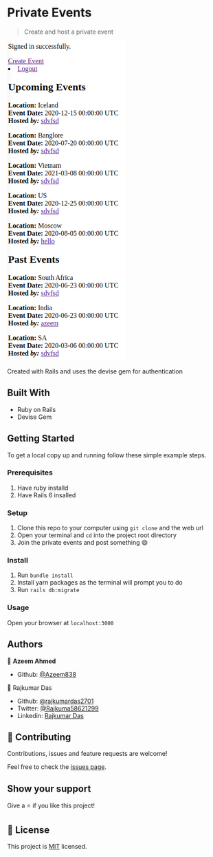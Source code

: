 # Private Events

> Create and host a private event

![screenshot](./app_screenshot.png)

Created with Rails and uses the devise gem for authentication

## Built With

- Ruby on Rails
- Devise Gem

## Getting Started

To get a local copy up and running follow these simple example steps.

### Prerequisites

1. Have ruby installd
2. Have Rails 6 insalled

### Setup

1. Clone this repo to your computer using <code>git clone</code> and the web url
2. Open your terminal and <code>cd</code> into the project root directory
3. Join the private events and post something :smile:

### Install

1. Run <code>bundle install</code>
2. Install yarn packages as the terminal will prompt you to do
3. Run <code>rails db:migrate</code>

### Usage

Open your browser at <code>localhost:3000</code>

## Authors

👤 **Azeem Ahmed**

- Github: [@Azeem838](https://github.com/Azeem838)

👤 Rajkumar Das

- Github: [@rajkumardas2701](https://github.com/rajkumardas2701)
- Twitter: [@Rajkuma58621299](https://twitter.com/Rajkuma58621299)
- Linkedin: [Rajkumar Das](https://www.linkedin.com/in/rajkumar-das-41308961/)

## 🤝 Contributing

Contributions, issues and feature requests are welcome!

Feel free to check the [issues page](https://github.com/Azeem838/re-former/issues).

## Show your support

Give a ⭐️ if you like this project!

## 📝 License

This project is [MIT](lic.url) licensed.
